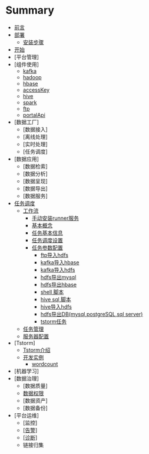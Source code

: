 # Summary

* [前言](README.md)
* [部署](部署/README.md)
  * [安装步骤](部署/TBDS部署.md)
* [开始](开始/README.md)
* \[平台管理\]
* \[组件使用\]
  * [kafka](组件使用/kafka/kafka.md)
  * [hadoop](组件使用/hadoop/hadoop.md)
  * [hbase](组件使用/hbase/hbase.md)
  * [accessKey](组件使用/accesskey/acckey.md)
  * [hive](组件使用/hive/hive.md)
  * [spark](组件使用/spark/spark.md)
  * [ftp](组件使用/ftpOverHdfs/ftp.md)
  * [portalApi](组件使用/portalApi/portalApi.md)
* \[数据工厂\]
  * \[数据接入\]
  * \[离线处理\]
  * \[实时处理\]
  * \[任务调度\]
* \[数据应用\]
  * \[数据检索\]
  * \[数据分析\]
  * \[数据呈现\]
  * \[数据导出\]
  * \[数据服务\]
* [任务调度](/workflow/readme.md)
  * [工作流](/workflow/workflow/readme.md)
    * [手动安装runner服务](/workflow/workflow/addrunner.md)
    * [基本概念](/workflow/workflow/basicConcept.md)
    * [任务基本信息](/workflow/workflow/runnerBasicInfo.md)
    * [任务调度设置](/workflow/workflow/runnerCycle.md)
    * [任务参数配置](/workflow/workflow/runners.md)
      * [ftp导入hdfs](/workflow/workflow/runners/ftp2hdfs.md)
      * [kafka导入hbase](/workflow/workflow/runners/kafka2hbase.md)
      * [kafka导入hdfs](/workflow/workflow/runners/kafka2hdfs.md)
      * [hdfs导出mysql](/workflow/workflow/runners/hdfs2mysql.md)
      * [hdfs导出hbase](/workflow/workflow/runners/hdfs2hbase.md)
      * [shell 脚本](/workflow/workflow/runners/shell.md)
      * [hive sql 脚本](/workflow/workflow/runners/hivesql.md)
      * [hive导入hdfs](/workflow/workflow/runners/hive2hdfs.md)
      * [hdfs导出DB\(mysql,postgreSQL,sql server\)](/workflow/workflow/runners/hdfs2db.md)
      * [tstorm任务](/workflow/workflow/runners/customerTstorm.md)
  * [任务管理](/workflow/tasks/readme.md)
  * [服务器配置](/workflow/services/readme.md)
* \[Tstorm\]
  * [Tstorm介绍](/tstorm/readme.md)
  * [开发实例](/tstorm/demo/readme.md)
    * [wordcount](/tstorm/demo/wordcountTstormDemo.md)
* \[机器学习\]
* \[数据治理\]
  * \[数据质量\]
  * [数据权限](数据治理/数据权限/数据权限.md)
  * \[数据资产\]
  * \[数据备份\]
* \[平台运维\]
  * \[监控\]
  * [\[告警\]](平台运维/诊断/gao-8b665d.md)
  * [\[诊断\]](平台运维/诊断/诊断.md)
  * 链接归集



